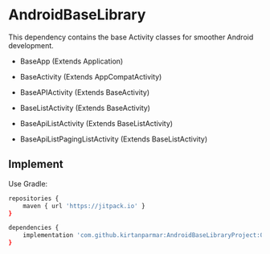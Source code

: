 
# AndroidBaseLibrary 

This dependency contains the base Activity classes for smoother Android development.

* BaseApp (Extends Application)

* BaseActivity (Extends AppCompatActivity)

* BaseAPIActivity (Extends BaseActivity)

* BaseListActivity (Extends BaseActivity)

* BaseApiListActivity (Extends BaseListActivity)

* BaseApiListPagingListActivity (Extends BaseListActivity)
## Implement

Use Gradle:
```bash
repositories { 
    maven { url 'https://jitpack.io' } 
}

dependencies { 
    implementation 'com.github.kirtanparmar:AndroidBaseLibraryProject:0.1.1' 
}
```
